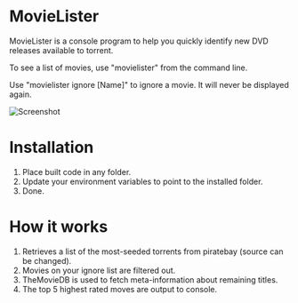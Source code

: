 # MovieLister
MovieLister is a console program to help you quickly identify new DVD releases available to torrent.

To see a list of movies, use "movielister" from the command line.

Use "movielister ignore [Name]" to ignore a movie. It will never be displayed again.

![Screenshot](https://i.imgur.com/KwsQavf.png)

# Installation
1) Place built code in any folder.
2) Update your environment variables to point to the installed folder.
3) Done.

# How it works
1) Retrieves a list of the most-seeded torrents from piratebay (source can be changed).
2) Movies on your ignore list are filtered out.
3) TheMovieDB is used to fetch meta-information about remaining titles.
5) The top 5 highest rated moves are output to console.
